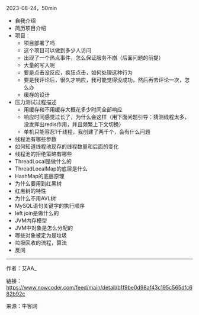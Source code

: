 2023-08-24，50min

+ 自我介绍
+ 简历项目介绍
+ 项目：
  + 项目部署了吗
  + 这个项目可以做到多少人访问
  + 出现了一个热点事件，怎么保证服务不崩（后面问题的前提）
  + 大量的写入呢
  + 要是点击没反应，疯狂点击，如何处理这种行为
  + 要是我评论后，很久才响应，我可能觉得没成功，然后再去评论一次，怎么办
  + 缓存的设计
+ 压力测试过程描述
  + 用缓存和不用缓存大概花多少时间全部响应
  + 响应时间感觉过长了，为什么会这样（用下面问题引导：猜测线程太多，没发挥出redis作用，并且频繁上下文切换）
  + 单机只能容忍1千线程，我创建了两千个，会有什么问题
+ 线程池有哪些参数
+ 如何知道线程池现存的线程数量和后面的变化
+ 线程池的拒绝策略有哪些
+ ThreadLocal是做什么的
+ ThreadLocalMap的底层是什么
+ HashMap的底层原理
+ 为什么要用到红黑树
+ 红黑树的特性
+ 为什么不用AVL树
+ MySQL语句关键字的执行顺序
+ left join是做什么的
+ JVM内存模型
+ JVM中对象是怎么分配的
+ 哪些对象被定为是垃圾
+ 垃圾回收的流程，算法
+ 反问

------
作者：艾AA_

链接：https://www.nowcoder.com/feed/main/detail/b1f9be0d98af43c195c565dfc682b92c

来源：牛客网